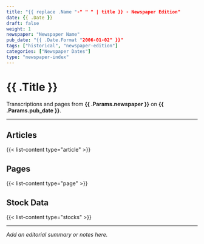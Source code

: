 ```yaml
---
title: "{{ replace .Name "-" " " | title }} - Newspaper Edition"
date: {{ .Date }}
draft: false
weight: 1
newspaper: "Newspaper Name"
pub_date: "{{ .Date.Format "2006-01-02" }}"
tags: ["historical", "newspaper-edition"]
categories: ["Newspaper Dates"]
type: "newspaper-index"
---
```


# {{ .Title }}

Transcriptions and pages from **{{ .Params.newspaper }}** on **{{ .Params.pub_date }}**.

---

## Articles
{{< list-content type="article" >}}

## Pages
{{< list-content type="page" >}}

## Stock Data
{{< list-content type="stocks" >}}

---

_Add an editorial summary or notes here._
